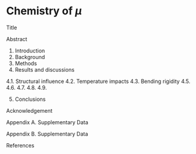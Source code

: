 # Chemistry of <i>μ</i>


Title

Abstract
1. Introduction
2. Background
3. Methods
4. Results and discussions

4.1. Structural influence
4.2. Temperature impacts
4.3. Bending rigidity
4.5.
4.6.
4.7.
4.8.
4.9.

5. Conclusions

Acknowledgement

Appendix A. Supplementary Data

Appendix B. Supplementary Data

References
